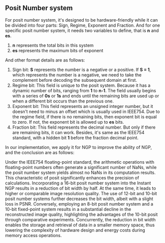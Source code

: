 ## Posit Number system

For posit number system, it's designed to be hardware-friendly while it can be divided into four parts: Sign, Regime, Exponent and Fraction. And for one specific posit number system, it needs two variables to define, that is **n** and **es**. 
1.	**n** represents the total bits in this system
2. **es** represents the maximum bits of exponent
   
And other format details are as follows:
1.  Sign bit: **S** represents the number is a negative or a positive. If **S = 1**, which represents the number is a negative, we need to take the complement before decoding the subsequent domain at first.
2. Regime bit: This field is unique to the posit system. Because it has a dynamic number of bits, ranging from **1** to **n-1**. The field usually begins with a series of **0s** or **1s** and ends until the remaining bits are used up or when a different bit occurs than the previous one.
3.  Exponent bit: This field represents an unsigned integer number, but it doesn't need to minus an offset which is usually used in IEEE754. Due to the regime field, if there is no remaining bits, then exponent bit is equal to zero. If not, the exponent bit is allowed up to **es** bits.
4.  Fraction bit: This field represents the decimal number. But only if there are remaining bits, it can work. Besides, it's same as the IEEE754 standard, with a hidden bit **1** before the fraction decimal point.
   
In our implementation, we apply it for NGP to improve the ability of NGP, and the conclusion are as follows:

Under the IEEE754 floating-point standard, the arithmetic operations with floating-point numbers often generate a significant number of NaNs, while the posit number system yields almost no NaNs in its computation results. This characteristic of posit significantly enhances the precision of calculations. Incorporating a 16-bit posit number system into the Instant NGP results in a reduction of bit width by half. At the same time, it leads to higher or comparable image resolution quality. The use of 12-bit and 10-bit posit number systems further decreases the bit width, albeit with a slight loss in PSNR. Conversely, employing an 8-bit posit number system and a 10-bit fixed-point system results in a substantial decline in the reconstructed image quality, highlighting the advantages of the 10-bit posit through comparative experiments. Concurrently, the reduction in bit width enables the storage and retrieval of data in a smaller memory space, thus lowering the complexity of hardware design and energy costs during memory access operations.